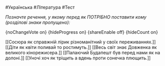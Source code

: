 #Українська #Література #Тест

*Позначте речення, у якому перед як ПОТРІБНО поставити кому (розділові знаки пропущено):*

{noChangeVote on}
{hideProgress on}
{shareEnable off}
{hideCount on}

[[Сосюра як справжній лірик різноманітний у своїх переживаннях.]]
[[Діти як квіти поливай то ростимуть.]]
[[Весь світ знає Довженка як великого кінорежисера.]]
[[Палаючий Будапешт був перед нами як на долоні.]]
[[Уночі хоч як тріщить а вдень проти сонечка плющить.]]
